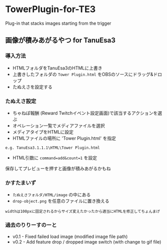 # TowerPlugin-for-TE3
Plug-in that stacks images starting from the trigger

## 画像が積みあがるやつ for TanuEsa3

### 導入方法

- HTMLフォルダをTanuEsa3のHTMLに上書き
- 上書きしたフォルダの `Tower Plugin.html` をOBSのソースにドラッグ&ドロップ
- たぬえさを設定する

### たぬえさ設定

- ちゃねぽ報酬 (Reward Twitchイベント設定画面)で該当するアクションを選ぶ
- オペレーション一覧でメディアファイルを選択
- メディアタイプをHTMLに設定
- HTMLファイルの場所に 'Tower Plugin.html' を指定

``` text
e.g. TanuEsa3.1.1.1\HTML\Tower Plugin.html
```

- HTML引数に `command=add&count=1` を設定

保存してプレビューを押すと画像が積みあがるかもね

### かすたまいず

- `たぬえさフォルダ/HTML/image` の中にある
- `drop-object.png` を任意のファイルに置き換える

```
widthは100pxに固定されるからサイズ変えたかったから適当にHTMLを修正してちょんまげ
```

### 過去のりりーすのーと
- v0.1 - Fixed failed load image (modified image file path)
- v0.2 - Add feature drop / dropped image switch (with change to gif file)